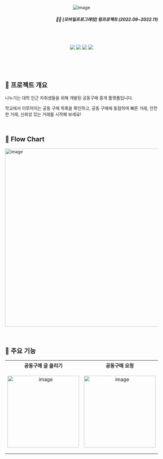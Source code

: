 
<div align='center'> 
  
  ![image](https://github.com/eunznidang/devideSystem-mobileProgramming/assets/90143666/b894943a-2fe2-4627-aa18-d6af47506d65)
  <div align='right'>
      <h5>✍🏻 [모바일프로그래밍] 텀프로젝트 (2022.09~2022.11) </h5>
</div>
    
<br>
<br>
<br>
  <div>
  <img src="https://img.shields.io/badge/android-34A853?style=for-the-badge&logo=Android&logoColor=white">
  <img src="https://img.shields.io/badge/JAVA-0e0f37?style=for-the-badge">
  <img src="https://img.shields.io/badge/XML-34A853?style=for-the-badge">  
    <a href="https://www.figma.com/file/x0VtIVK7CA5iKyFjgD5ybs/나누기-UI?type=design&mode=design&t=m4bevGLHQHWBrlXO-0" target="_blank"><img src="https://img.shields.io/badge/UI-0e0f37?style=for-the-badge&logo=riseup&logoColor=white">  </a>
  </div>
  <br>
  <br>
  <br>
  </div>
  <br>
  <h2> 🏡 프로젝트 개요 </h2>
  <p> 나누기는 대학 인근 자취생들을 위해 개발된 공동구매 중개 플랫폼입니다.</p>
  <p> 학교에서 이루어지는 공동 구매 목록을 확인하고, 공동 구매에 동참하여 빠른 거래, 안전한 거래, 신뢰성 있는 거래를 시작해 보세요!</p>
  <br>
  <h2> 👾 Flow Chart </h2>
  <img width="586" alt="image" src="https://github.com/eunznidang/devideSystem-mobileProgramming/assets/90143666/8b7c3c8a-1721-4ddb-b69d-75c7bf6ea1ff">
  <br>
<br>
<br>
<h2> 🙌 주요 기능 </h2>
<table>
  <tr>
    <th> 공동구매 글 올리기 </th>
    <th> 공동구매 요청 </th>
    <th> 거래 진행하기 </th>
  </tr>
  <tr>
    <td>
      <p align='center'>
        
  <img width="236" alt="image" src="https://github.com/eunznidang/devideSystem-mobileProgramming/assets/90143666/ed5df658-cb93-4f13-aca7-ed1aec931a0a">
      </p>
    </td>
    <td>
      <p align='center'>
        <img width="236" alt="image" src="https://github.com/eunznidang/devideSystem-mobileProgramming/assets/90143666/34315d11-b531-4d99-bcb0-66577b9913ca">
      </p>
    </td>
    <td>
      <p align='center'>
        <img width="236" alt="image" src="https://github.com/eunznidang/devideSystem-mobileProgramming/assets/90143666/7a7aa717-d487-4d9b-ba3b-28a06601c520">
      </p>
    </td>
  </tr>
</table>
  


